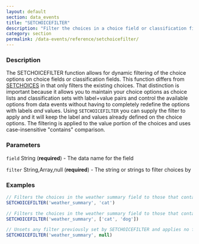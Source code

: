 ```yaml
---
layout: default
section: data_events
title: "SETCHOICEFILTER"
description: "Filter the choices in a choice field or classification field."
category: section
permalink: /data-events/reference/setchoicefilter/
---
```


### Description

The SETCHOICEFILTER function allows for dynamic filtering of the choice options on choice fields or classification fields. This function differs from [SETCHOICES](/data-events/reference/setchoices/) in that only filters the existing choices. That distinction is important because it allows you to maintain your choice options as choice lists and classification sets with label+value pairs and control the available options from data events without having to completely redefine the options with labels *and* values. Using `SETCHOICEFILTER` you can supply the filter to apply and it will keep the label and values already defined on the choice options. The filtering is applied to the value portion of the choices and uses case-insensitive "contains" comparison.

### Parameters

`field` String (__required__) - The data name for the field

`filter` String,Array,null (__required__) - The string or strings to filter choices by

### Examples

```js
// Filters the choices in the weather summary field to those that contain 'cat'
SETCHOICEFILTER('weather_summary', 'cat')
```


```js
// Filters the choices in the weather summary field to those that contain 'cat' or 'dog'
SETCHOICEFILTER('weather_summary', ['cat', 'dog'])
```


```js
// Unsets any filter previously set by SETCHOICEFILTER and applies no filter
SETCHOICEFILTER('weather_summary', null)
```
